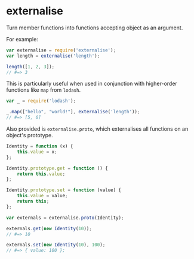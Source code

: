 # externalise
Turn member functions into functions accepting object as an argument.

For example:

```js
var externalise = require('externalise');
var length = externalise('length');

length([1, 2, 3]);
// #=> 3
```

This is particularly useful when used in conjunction with higher-order functions like `map` from `lodash`.

```js
var _ = require('lodash');

_.map(["hello", "world!"], externalise('length'));
// #=> [5, 6]
```

Also provided is `externalise.proto`, which externalises all functions on an object's prototype.

```js
Identity = function (x) {
    this.value = x;
};

Identity.prototype.get = function () {
    return this.value;
};

Identity.prototype.set = function (value) {
    this.value = value;
    return this;
};

var externals = externalise.proto(Identity);

externals.get(new Identity(10));
// #=> 10

externals.set(new Identity(10), 100);
// #=> { value: 100 };
```